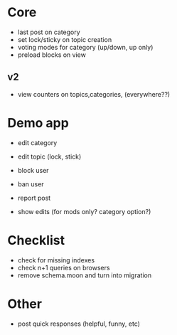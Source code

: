 # Core

* last post on category
* set lock/sticky on topic creation
* voting modes for category (up/down, up only)
* preload blocks on view

## v2

* view counters on topics,categories, (everywhere??)

# Demo app

* edit category
* edit topic (lock, stick)
* block user
* ban user
* report post

* show edits (for mods only? category option?)

# Checklist

* check for missing indexes
* check n+1 queries on browsers
* remove schema.moon and turn into migration

# Other

* post quick responses (helpful, funny, etc)

